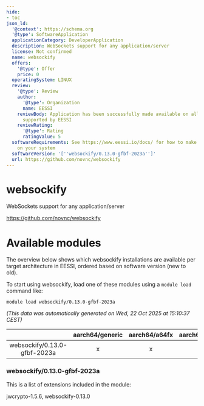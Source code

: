 ```yaml
---
hide:
- toc
json_ld:
  '@context': https://schema.org
  '@type': SoftwareApplication
  applicationCategory: DeveloperApplication
  description: WebSockets support for any application/server
  license: Not confirmed
  name: websockify
  offers:
    '@type': Offer
    price: 0
  operatingSystem: LINUX
  review:
    '@type': Review
    author:
      '@type': Organization
      name: EESSI
    reviewBody: Application has been successfully made available on all architectures
      supported by EESSI
    reviewRating:
      '@type': Rating
      ratingValue: 5
  softwareRequirements: See https://www.eessi.io/docs/ for how to make EESSI available
    on your system
  softwareVersion: '[''websockify/0.13.0-gfbf-2023a'']'
  url: https://github.com/novnc/websockify
---
```


websockify
==========


WebSockets support for any application/server

https://github.com/novnc/websockify
# Available modules


The overview below shows which websockify installations are available per target architecture in EESSI, ordered based on software version (new to old).

To start using websockify, load one of these modules using a `module load` command like:

```shell
module load websockify/0.13.0-gfbf-2023a
```

*(This data was automatically generated on Wed, 22 Oct 2025 at 15:10:37 CEST)*

| |aarch64/generic|aarch64/a64fx|aarch64/neoverse_n1|aarch64/neoverse_v1|aarch64/nvidia/grace|x86_64/generic|x86_64/amd/zen2|x86_64/amd/zen3|x86_64/amd/zen4|x86_64/intel/cascadelake|x86_64/intel/haswell|x86_64/intel/icelake|x86_64/intel/sapphirerapids|x86_64/intel/skylake_avx512|
| :---: | :---: | :---: | :---: | :---: | :---: | :---: | :---: | :---: | :---: | :---: | :---: | :---: | :---: | :---: |
|websockify/0.13.0-gfbf-2023a|x|x|x|x|x|x|x|x|x|x|x|x|x|x|


### websockify/0.13.0-gfbf-2023a

This is a list of extensions included in the module:

jwcrypto-1.5.6, websockify-0.13.0